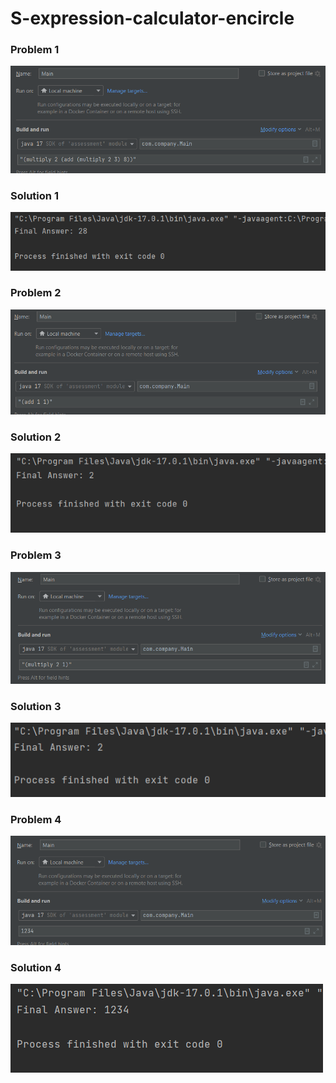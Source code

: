 # S-expression-calculator-encircle

### Problem 1
<img src="Screenshots/problem1.png">

### Solution 1
<img src="Screenshots/sol1.png">

### Problem 2
<img src="Screenshots/problem2.png">

### Solution 2
<img src="Screenshots/sol2.png">

### Problem 3
<img src="Screenshots/problem3.png">

### Solution 3
<img src="Screenshots/sol3.png">

### Problem 4
<img src="Screenshots/problem4.png">

### Solution 4
<img src="Screenshots/sol4.png">
